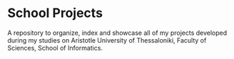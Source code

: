 # School Projects
A repository to organize, index and showcase all of my projects developed during my studies on Aristotle University of Thessaloniki, Faculty of Sciences, School of Informatics. 
